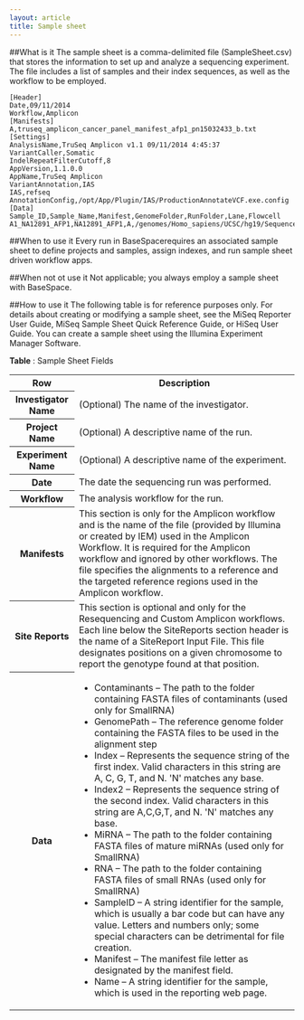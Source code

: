 ```yaml
---
layout: article
title: Sample sheet
---
```


##What is it
The sample sheet is a comma-delimited file (SampleSheet.csv) that stores the information to set up and analyze a sequencing experiment. The file includes a list of samples and their index sequences, as well as the workflow to be employed.

	[Header]
	Date,09/11/2014
	Workflow,Amplicon
	[Manifests]
	A,truseq_amplicon_cancer_panel_manifest_afp1_pn15032433_b.txt
	[Settings]
	AnalysisName,TruSeq Amplicon v1.1 09/11/2014 4:45:37
	VariantCaller,Somatic
	IndelRepeatFilterCutoff,8
	AppVersion,1.1.0.0
	AppName,TruSeq Amplicon
	VariantAnnotation,IAS
	IAS,refseq
	AnnotationConfig,/opt/App/Plugin/IAS/ProductionAnnotateVCF.exe.config
	[Data]
	Sample_ID,Sample_Name,Manifest,GenomeFolder,RunFolder,Lane,Flowcell
	A1_NA12891_AFP1,NA12891_AFP1,A,/genomes/Homo_sapiens/UCSC/hg19/Sequence/WholeGenomeFasta,/data/scratch/workspace/10634638_S1_1,1,1

##When to use it
Every run in BaseSpacerequires an associated sample sheet to define projects and samples, assign indexes, and run sample sheet driven workflow apps.

##When not ot use it
Not applicable; you always employ a sample sheet with BaseSpace.

##How to use it
The following table is for reference purposes only. For details about creating or modifying a sample sheet, see the MiSeq Reporter User Guide, MiSeq Sample Sheet Quick Reference Guide, or HiSeq User Guide. You can create a sample sheet using the Illumina Experiment Manager Software.

**Table** :  Sample Sheet Fields

<table class="table table-bordered">
	<tr>
		<th>Row</th>
		<th>Description</th>
	</tr>
	<tr>
		<th>Investigator Name</th>
		<td>(Optional) The name of the investigator.</td>
	</tr>
	<tr>
		<th>Project Name</th>
		<td>(Optional) A descriptive name of the run.</td>
	</tr>
	<tr>
		<th>Experiment Name</th>
		<td>(Optional) A descriptive name of the experiment.</td>
	</tr>
	<tr>
		<th>Date</th>
		<td>The date the sequencing run was performed.</td>
	</tr>
	<tr>
		<th>Workflow</th>
		<td>The analysis workflow for the run.</td>
	</tr>
	<tr>
		<th>Manifests</th>
		<td>This section is only for the Amplicon workflow and is the name of the file (provided by Illumina or created by IEM) used in the Amplicon Workflow. It is required for the Amplicon workflow and ignored by other workflows. The file specifies the alignments to a reference and the targeted reference regions used in the Amplicon workflow.</td>
	</tr>
	<tr>
		<th>Site Reports</th>
		<td>This section is optional and only for the Resequencing and Custom Amplicon workflows. Each line below the SiteReports section header is the name of a SiteReport Input File. This file designates positions on a given chromosome to report the genotype found at that position.</td>
	</tr>
	<tr>
		<th>Data</th>
		<td>
			<ul>
				<li>Contaminants – The path to the folder containing FASTA files of contaminants (used only for SmallRNA)</li>
				<li>GenomePath – The reference genome folder containing the FASTA files to be used in the alignment step</li>
				<li>Index – Represents the sequence string of the first index. Valid characters in this string are A, C, G, T, and N. 'N' matches any base.</li>
				<li>Index2 – Represents the sequence string of the second index. Valid characters in this string are A,C,G,T, and N. 'N' matches any base.</li>
				<li>MiRNA – The path to the folder containing FASTA files of mature miRNAs (used only for SmallRNA)</li>
				<li>RNA – The path to the folder containing FASTA files of small RNAs (used only for SmallRNA)</li>
				<li>SampleID – A string identifier for the sample, which is usually a bar code but can have any value. Letters and numbers only; some special characters can be detrimental for file creation.</li>
				<li>Manifest – The manifest file letter as designated by the manifest field.</li>
				<li>Name – A string identifier for the sample, which is used in the reporting web page.</li>
			</ul>
		</td>
	</tr>
</table>